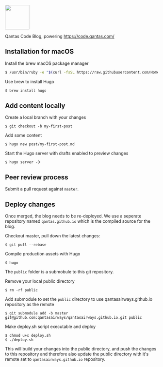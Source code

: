 <img src="https://qantasairways.github.io/img/qantas-code-logo.svg" height="80">

Qantas Code Blog, powering https://code.qantas.com/

## Installation for macOS

Install the brew macOS package manager

```sh
$ /usr/bin/ruby -e "$(curl -fsSL https://raw.githubusercontent.com/Homebrew/install/master/install)"
```

Use brew to install Hugo

```sh
$ brew install hugo
```

## Add content locally

Create a local branch with your changes

```
$ git checkout -b my-first-post
```

Add some content

```
$ hugo new post/my-first-post.md
```

Start the Hugo server with drafts enabled to preview changes

```
$ hugo server -D
```

## Peer review process

Submit a pull request against `master`. 

## Deploy changes

Once merged, the blog needs to be re-deployed. We use a seperate repository named `qantas.github.io` which is the compiled source for the blog.

Checkout master, pull down the latest changes:

```
$ git pull --rebase
```

Compile production assets with Hugo

```
$ hugo
```

The `public` folder is a submobule to this git repository.

Remove your local public directory

```
$ rm -rf public
```

Add submodule to set the `public` directory to use qantasairways.github.io repository as the remote

```
$ git submodule add -b master git@github.com:qantasairways/qantasairways.github.io.git public
```

Make deploy.sh script executable and deploy

```
$ chmod u+x deploy.sh
$ ./deploy.sh
```

This will build your changes into the public directory, and push the changes to this repository and therefore also update the public directory with it's remote set to `qantasairways.github.io` repository.
